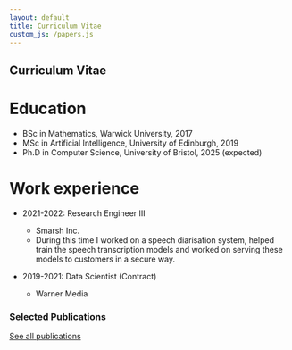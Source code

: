 ```yaml
---
layout: default
title: Curriculum Vitae
custom_js: /papers.js
---
```


## Curriculum Vitae

Education
======
* BSc in Mathematics, Warwick University, 2017
* MSc in Artificial Intelligence, University of Edinburgh, 2019
* Ph.D in Computer Science, University of Bristol, 2025 (expected)

Work experience
======
* 2021-2022: Research Engineer III
  * Smarsh Inc.
  * During this time I worked on a speech diarisation system, helped train the speech transcription models and worked on serving these models to customers in a secure way.

* 2019-2021: Data Scientist (Contract)
  * Warner Media

### Selected Publications



[See all publications](/papers)

